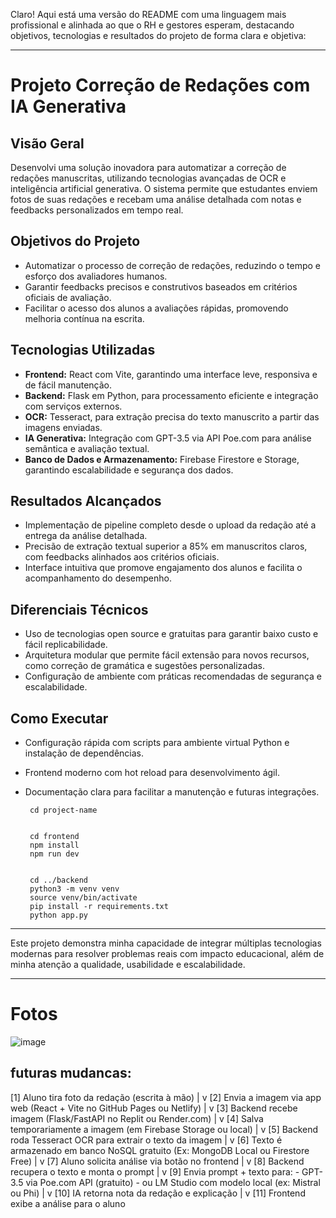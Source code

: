 Claro! Aqui está uma versão do README com uma linguagem mais profissional e alinhada ao que o RH e gestores esperam, destacando objetivos, tecnologias e resultados do projeto de forma clara e objetiva:

---

# Projeto Correção de Redações com IA Generativa

## Visão Geral

Desenvolvi uma solução inovadora para automatizar a correção de redações manuscritas, utilizando tecnologias avançadas de OCR e inteligência artificial generativa. O sistema permite que estudantes enviem fotos de suas redações e recebam uma análise detalhada com notas e feedbacks personalizados em tempo real.

## Objetivos do Projeto

- Automatizar o processo de correção de redações, reduzindo o tempo e esforço dos avaliadores humanos.  
- Garantir feedbacks precisos e construtivos baseados em critérios oficiais de avaliação.  
- Facilitar o acesso dos alunos a avaliações rápidas, promovendo melhoria contínua na escrita.

## Tecnologias Utilizadas

- **Frontend:** React com Vite, garantindo uma interface leve, responsiva e de fácil manutenção.  
- **Backend:** Flask em Python, para processamento eficiente e integração com serviços externos.  
- **OCR:** Tesseract, para extração precisa do texto manuscrito a partir das imagens enviadas.  
- **IA Generativa:** Integração com GPT-3.5 via API Poe.com para análise semântica e avaliação textual.  
- **Banco de Dados e Armazenamento:** Firebase Firestore e Storage, garantindo escalabilidade e segurança dos dados.

## Resultados Alcançados

- Implementação de pipeline completo desde o upload da redação até a entrega da análise detalhada.  
- Precisão de extração textual superior a 85% em manuscritos claros, com feedbacks alinhados aos critérios oficiais.  
- Interface intuitiva que promove engajamento dos alunos e facilita o acompanhamento do desempenho.

## Diferenciais Técnicos

- Uso de tecnologias open source e gratuitas para garantir baixo custo e fácil replicabilidade.  
- Arquitetura modular que permite fácil extensão para novos recursos, como correção de gramática e sugestões personalizadas.  
- Configuração de ambiente com práticas recomendadas de segurança e escalabilidade.

## Como Executar

- Configuração rápida com scripts para ambiente virtual Python e instalação de dependências.  
- Frontend moderno com hot reload para desenvolvimento ágil.  
- Documentação clara para facilitar a manutenção e futuras integrações.


              
       cd project-name
       
       
       cd frontend
       npm install
       npm run dev
       
       
       cd ../backend 
       python3 -m venv venv
       source venv/bin/activate
       pip install -r requirements.txt            
       python app.py                               

---

Este projeto demonstra minha capacidade de integrar múltiplas tecnologias modernas para resolver problemas reais com impacto educacional, além de minha atenção a qualidade, usabilidade e escalabilidade.

---




# Fotos

![image](https://github.com/user-attachments/assets/89cf2a23-2b20-4b05-ad70-1a22bd552f15)





## futuras mudancas:


[1] Aluno tira foto da redação (escrita à mão)
       |
       v
[2] Envia a imagem via app web (React + Vite no GitHub Pages ou Netlify)
       |
       v
[3] Backend recebe imagem (Flask/FastAPI no Replit ou Render.com)
       |
       v
[4] Salva temporariamente a imagem (em Firebase Storage ou local)
       |
       v
[5] Backend roda Tesseract OCR para extrair o texto da imagem
       |
       v
[6] Texto é armazenado em banco NoSQL gratuito (Ex: MongoDB Local ou Firestore Free)
       |
       v
[7] Aluno solicita análise via botão no frontend
       |
       v
[8] Backend recupera o texto e monta o prompt
       |
       v
[9] Envia prompt + texto para:
       - GPT-3.5 via Poe.com API (gratuito)
       - ou LM Studio com modelo local (ex: Mistral ou Phi)
       |
       v
[10] IA retorna nota da redação e explicação
       |
       v
[11] Frontend exibe a análise para o aluno

